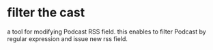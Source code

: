 filter the cast
====

a tool for modifying Podcast RSS field.
this enables to filter Podcast by regular expression and issue new rss field.

